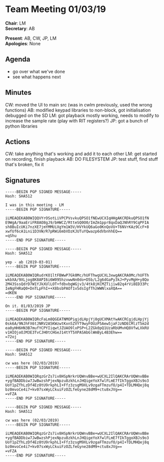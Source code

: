 Team Meeting 01/03/19
===

<!-- remember two spaces at end of line to break onto a new line -->
**Chair**: LM  
**Secretary**: AB

**Present**: AB, CW, JP, LM  
**Apologies**: None

## Agenda
  - go over what we've done  
  - see what happens next  
## Minutes
CW: moved the UI to main src (was in cwlm previously, used the wrong functions)
AB: modified keypad libraries to non-block, got initialisation debugged on the SD
LM: got playback mostly working, needs to modify to increase the sample rate (play with RIT registers?)
JP: got a bunch of python libraries

<!-- ## Any other business -->

## Actions
CW: take anything that's working and add it to each other
LM: get started on recording, finish playback
AB: DO FILESYSTEM
JP: test stuff, find stuff that's broken, fix it
## Signatures
<!-- 
	Paste in entire GPG signed messages here 
	Messages should have initials and date
	Signatures should be surrounded with triple backticks (on their own line) and the full signature block should be copied. For example:
	```
	-----BEGIN PGP SIGNED MESSAGE-----
		...
	-----END PGP SIGNATURE-----
	```
-->

```
-----BEGIN PGP SIGNED MESSAGE-----
Hash: SHA512

I was in this meeting - LM
-----BEGIN PGP SIGNATURE-----

iLMEAQEKAB0WIQQVYrOSotLiVPCPVsvkuQPSO1fNEwUCXIqHHgAKCRDkuQPSO1fN
E9WgA/9aaEriFR8AO8gJ9/bHWCZ/RtteSQ0O0/ImZm1ppr8qxDaQJNhRY9CqPFIA
sh8BuIcUKi7nzXE7jmYMMUiXgYm1W3V/HVYkUQ6aGo0KnQoVU+T6NVrKAz9CcF+8
xwfUf6cA1Lni1D3VW/R7pRWi6mbVDzKJUTuYQwazp6dVbnhhEQ==
=qShu
-----END PGP SIGNATURE-----
```	
```
-----BEGIN PGP SIGNED MESSAGE-----
Hash: SHA512

yep - ab (2019-03-01)
-----BEGIN PGP SIGNATURE-----

iLMEAQEKAB0WIQRudrKO1ltFBWwP7Gk0Mc/hUFThwgUCXL3xwgAKCRA0Mc/hUFTh
wkbXA/9XLjog8K8API6i6W095hzvwwNn0do+D5b/L2g6dGaPy3kJ+PyvMgH+y8Qo
2M43SssQdrD7W1YJkXUlLOT+fdbvbgWGjv3/4tk8jKCMZTijiw82q4rVi8ED33Pc
IeNgFHRaQ0+DnTLpFhI++X8bsbPAOf1vSdsIgfThzWWNlxaXQA==
=dKEN
-----END PGP SIGNATURE-----
``` 
```
On it. 01/03/2019 JP
-----BEGIN PGP SIGNATURE-----

iLMEAQEKAB0WIQRcFaLm8QGEATNMOPigjdLHpjYj0gUCXMAtYwAKCRCgjdLHpjYj
0sk6A/9NJhFX6tJNRV2A5KWzwtKxn5ZVYT9wyFOUzP5Aew5jaFJzNDECMlzT5m2d
ea0yHH6HN3B7mufYCPYIiqwtJZUAO9lxPSP+L2ZGk0pQ1UzaRbUMvHQ8VfwLXkRU
v1HIOjoOJM3E3TvCJH0tCHGeJ14tYT5XPASAbGlWmByL4B3Ehw==
=72oj
-----END PGP SIGNATURE-----
```
```
-----BEGIN PGP SIGNED MESSAGE-----
Hash: SHA512

cw was here (02/03/2019)
-----BEGIN PGP SIGNATURE-----

iLMEAQEKAB0WIQRqzGrZs7iv8HSpNrkrUQWnvBBe+wUCXL2IlQAKCRArUQWnvBBe
+ygfBADDbiw7JwBwzshPjexNpzu8zkhLnJHQigeYoXfwlFLmE7fIkTggoXBJs9o3
UoY1pZfhLzDf4Ez8tU9rkphLI+Ffz3zsgM9XLv9zgaFTmzufO/p4I+TDLMHQej8q
bz0mvoCe4i7+kv07sxWyLCkuiFzOZLfeGyne28dM9+ctu8xJVg==
=vFZA
-----END PGP SIGNATURE-----
```
```
-----BEGIN PGP SIGNED MESSAGE-----
Hash: SHA512

cw was here (02/03/2019)
-----BEGIN PGP SIGNATURE-----

iLMEAQEKAB0WIQRqzGrZs7iv8HSpNrkrUQWnvBBe+wUCXL2IlQAKCRArUQWnvBBe
+ygfBADDbiw7JwBwzshPjexNpzu8zkhLnJHQigeYoXfwlFLmE7fIkTggoXBJs9o3
UoY1pZfhLzDf4Ez8tU9rkphLI+Ffz3zsgM9XLv9zgaFTmzufO/p4I+TDLMHQej8q
bz0mvoCe4i7+kv07sxWyLCkuiFzOZLfeGyne28dM9+ctu8xJVg==
=vFZA
-----END PGP SIGNATURE-----
```

